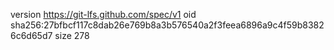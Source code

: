 version https://git-lfs.github.com/spec/v1
oid sha256:27bfbcf117c8dab26e769b8a3b576540a2f3feea6896a9c4f59b83826c6d65d7
size 278
